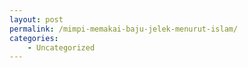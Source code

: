 ```yaml
---
layout: post
permalink: /mimpi-memakai-baju-jelek-menurut-islam/
categories:
    - Uncategorized
---
```


